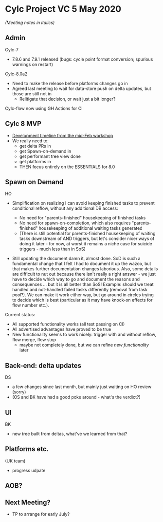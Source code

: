 # Cylc Project VC 5 May 2020

*(Meeting notes in italics)*

## Admin

Cylc-7
- 7.8.6 and 7.9.1 released (bugs: cycle point format conversion; spurious
  warnings on restart)

Cylc-8.0a2
- Need to make the release before platforms changes go in
- Agreed last meeting to wait for data-store push on delta updates, but those
  are still not in 
  - Relitigate that decision, or wait just a bit longer?

Cylc-flow now using GH Actions for CI

## Cylc 8 MVP
- [Development timeline from the mid-Feb
  workshop](https://cylc.github.io/cylc-admin/feb2020-workshop-report#tentative-development-timeline)
- We really need to:
  - get delta PRs in
  - get Spawn-on-demand in
  - get performant tree view done
  - get platforms in
  - THEN focus entirely on the ESSENTIALS for 8.0

## Spawn on Demand

HO
- Simplification on realizing I can avoid keeping finished tasks to prevent
  conditional reflow, without any additional DB access:
  - No need for "parents-finished" housekeeping of finished tasks
  - No need for spawn-on-completion, which also requires "parents-finished"
    housekeeping of additional waiting tasks generated
  - (There is still potential for parents-finished housekeeping of waiting
    tasks downstream of AND triggers, but let's consider nicer ways of doing it
    later - for now, at worst it remains a niche case for suicide triggers -
    much less than in SoS)

- Still updating the document damn it, almost done. SoD is such a fundamental
  change that I felt I had to document it up the wazoo, but that makes further
  documentation changes laborious. Also, some details are difficult to nut out
  because there isn't really a right answer - we just have to decide which way
  to go and document the reasons and consequences ... but it is all better than
  SoS!  Example: should we treat handled and not-handled failed tasks
  differently (removal from task pool?). We can make it work either way, but go
  around in circles trying to decide which is best (particular as it may have
  knock-on effects for flow number etc.).

Current status:
- All supported functionality works (all test passing on CI)
- All advertised advantages have proved to be true
- New functionality seems to work nicely: trigger with and without reflow, flow
  merge, flow stop
  - maybe not completely done, but we can refine *new functionality* later
 
## Back-end: delta updates

DS 

- a few changes since last month, but mainly just waiting on HO review (sorry)
- (OS and BK have had a good poke around - what's the verdict?)
 
## UI

BK

- new tree built from deltas, what've we learned from that?

## Platforms etc.

(UK team)
- progress udpate

## AOB?

## Next Meeting?

- TP to arrange for early July?

